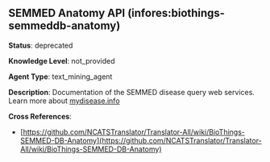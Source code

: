 [//]: # (DO NOT MANUALLY EDIT THIS FILE. IT IS GENERATED FROM A TEMPLATE.)

## SEMMED Anatomy API (infores:biothings-semmeddb-anatomy)

**Status**: deprecated
  
**Knowledge Level**: not_provided
  
**Agent Type**: text_mining_agent

**Description**: Documentation of the SEMMED disease query web services.  Learn more about [mydisease.info](http://pending.biothings.io/semmed)

**Cross References**:

- [https://github.com/NCATSTranslator/Translator-All/wiki/BioThings-SEMMED-DB-Anatomy](https://github.com/NCATSTranslator/Translator-All/wiki/BioThings-SEMMED-DB-Anatomy)


